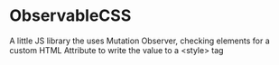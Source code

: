 # ObservableCSS
A little JS library the uses Mutation Observer, checking elements for a custom HTML Attribute to write the value to a &lt;style> tag
